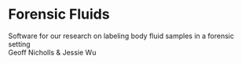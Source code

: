 # Forensic Fluids
 
Software for our research on labeling body fluid samples in a forensic setting  
Geoff Nicholls & Jessie Wu
